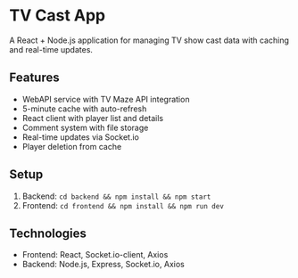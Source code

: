 # TV Cast App

A React + Node.js application for managing TV show cast data with caching and real-time updates.

## Features
- WebAPI service with TV Maze API integration
- 5-minute cache with auto-refresh
- React client with player list and details
- Comment system with file storage
- Real-time updates via Socket.io
- Player deletion from cache

## Setup
1. Backend: `cd backend && npm install && npm start`
2. Frontend: `cd frontend && npm install && npm run dev`

## Technologies
- Frontend: React, Socket.io-client, Axios
- Backend: Node.js, Express, Socket.io, Axios